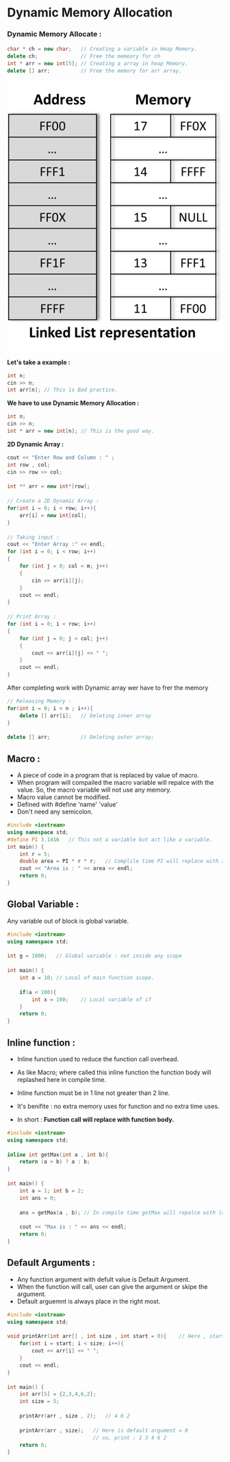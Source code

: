 # Dynamic Memory Allocation 




### Dynamic Memory Allocate :
```c++
char * ch = new char;   // Creating a variable in Heap Memory.
delete ch;              // Free the memeory for ch
int * arr = new int[5]; // Creating a array in heap Memory.
delete [] arr;          // Free the memory for arr array.
```
![alt text][def]

**Let's take a example :**
```c++
int n;
cin >> n;
int arr[n]; // This is Bad practice.  
```

**We have to use Dynamic Memory Allocation :**
```c++
int n;
cin >> n;
int * arr = new int[n]; // This is the good way.
```



**2D Dynamic Array :**
```c++
cout << "Enter Row and Column : " ;
int row , col;
cin >> row >> col;

int ** arr = new int*[row];

// Create a 2D Dynamic Array :
for(int i = 0; i < row; i++){
    arr[i] = new int[col];
}

// Taking input :
cout << "Enter Array :" << endl;
for (int i = 0; i < row; i++)
{
    for (int j = 0; col < m; j++)
    {
        cin >> arr[i][j];
    }
    cout << endl;
}

// Print Array :
for (int i = 0; i < row; i++)
{
    for (int j = 0; j < col; j++)
    {
        cout << arr[i][j] << " ";
    }
    cout << endl;
}
```
After completing work with Dynamic array wer have to frer the memory 

```c++
// Releasing Memory :
for(int i = 0; i < n ; i++){
    delete [] arr[i];   // Deleting inner array
}

delete [] arr;          // Deleting outer array;
```

## Macro :
* A piece of code in a program that is replaced by value of macro.
* When program will compailed the macro variable will repalce with the value. So, the macro variable will not use any memory.
* Macro value cannot be modified.
* Defined with #define 'name' 'value'
* Don't need any semicolon.
```c++
#include <iostream>
using namespace std;
#define PI 3.1416   // This not a variable but act like a variable.
int main() {
    int r = 5;
    double area = PI * r * r;   // Complile time PI will replace with 3.1416
    cout << "Area is : " << area << endl;
    return 0;
}
```



## Global Variable :
Any variable out of block is global variable.
```c++
#include <iostream>
using namespace std;

int g = 1000;   // Global variable : not inside any scope

int main() {
    int a = 10; // Local of main function scope.

    if(a < 100){
        int x = 100;    // Local variable of if
    }
    return 0;
}
```



## Inline function :
* Inline function used to reduce the function call overhead.
* As like Macro; where called this inline function the function body will replashed here in compile time.
* Inline function must be in 1 line not greater than 2 line.
* It's benifite : no extra memory uses for function and no extra time uses.

* In short : **Function call will replace with function body.**
```c++
#include <iostream>
using namespace std;

inline int getMax(int a , int b){
    return (a > b) ? a : b;
}

int main() {
    int a = 1; int b = 2;
    int ans = 0;

    ans = getMax(a , b); // In compile time getMax will repalce with (a > b) ? a : b;

    cout << "Max is : " << ans << endl;
    return 0;
}
```



## Default Arguments :
* Any function argument with defult value is Default Argument.
* When the function will call, user can give the argument or skipe the argument.
* Default arguemnt is always place in the right most.
```c++
#include <iostream>
using namespace std;

void printArr(int arr[] , int size , int start = 0){    // Here , start is a defult argument. start = 0;
    for(int i = start; i < size; i++){
        cout << arr[i] << " ";
    }
    cout << endl;
}

int main() {
    int arr[5] = {2,3,4,6,2};
    int size = 5;

    printArr(arr , size , 2);   // 4 6 2

    printArr(arr , size);   // Here is default argument = 0
                            // so, print : 2 3 4 6 2
    return 0;
}
```




```c++

```




```c++

```




```c++

```




```c++

```




```c++

```




```c++

```




```c++

```




```c++

```




```c++

```




```c++

```




```c++

```




```c++

```






[def]: image.png